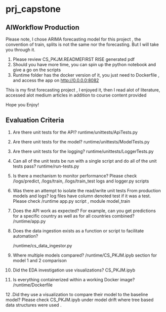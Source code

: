 # prj_capstone
## AIWorkflow Production
 
 Please note, I chose ARIMA forecasting model for this project , the convention of train, splits is not the same nor the forecasting. But I will take you through it.
 
 
 1. Please review  CS_PKJM.READMEFIRST RISE generated pdf 
 2. Should you have more time, you can spin up the python notebook and give a go on the scripts
 3. Runtime folder has  the docker version of it, you just need to Dockerfile , and access the app on http://0.0.0.0:8082
 
 This is my first forecasting project , I enjoyed  it, then I read alot of literature, accessed alot medium articles in addition to course content provided
 
 Hope you Enjoy!


## Evaluation Criteria
1. Are there unit tests for the API?
   runtime/unittests/ApiTests.py

2. Are there unit tests for the model?
   runtime/unittests/ModelTests.py
   
3. Are there unit tests for the logging?
   runtime/unittests/LoggerTests.py
   
4. Can all of the unit tests be run with a single script and do all of the unit tests pass?
   runtime/run-tests.py
   
5. Is there a mechanism to monitor performance?
   Please check /logs/predict, /logs/train, /logs/train_test  logs  and logger.py scripts 
   
6. Was there an attempt to isolate the read/write unit tests From production models and logs?
   log files have column denoted test if it was a test. Please check /runtime app.py script , module model_train
   
7. Does the API work as expected? For example, can you get predictions for a specific country as well as for all countries combined?
   /runtime/app.py
   
8. Does the data ingestion exists as a function or script to facilitate automation?

   /runtime/cs_data_ingestor.py

9. Where multiple models compared?
   /runtime/CS_PKJM.ipyb section for model 1 and 2 comparison

10. Did the EDA investigation use visualizations?
   CS_PKJM.ipyb 
   
11. Is everything containerized within a working Docker image?
   /runtime/Dockerfile

12 .Did they use a visualization to compare their model to the baseline model?
Please check  CS_PKJM.ipyb  under model drift where tree based data structures were used .


